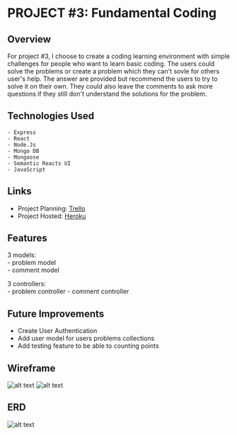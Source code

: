 # PROJECT #3: Fundamental Coding

## Overview
For project #3, I choose to create a coding learning environment with simple challenges for people who want to learn basic coding. The users could solve the problems or create a problem which they can't sovle for others user's help. The answer are provided but recommend the users to try to solve it on their own. They could also leave the comments to ask more questions if they still don't understand the solutions for the problem.
## Technologies Used
    - Express
    - React
    - Node.Js
    - Mongo DB
    - Mongoose
    - Semantic Reacts UI
    - JavaScript

## Links
- Project Planning:
<a href="https://trello.com/b/eUJNTdxM/fundamental-learning" target="_blank">Trello</a>
- Project Hosted:
<a href="https://fundamental-learning.herokuapp.com/" target="_blank">Heroku</a>

## Features
3 models:                           
    - problem model           
    - comment model 

3 controllers:   
    - problem controller
    - comment controller

## Future Improvements
- Create User Authentication
- Add user model for users problems collections
- Add testing feature to be able to counting points 

## Wireframe
![alt text](./images/Project3-HomePage.png "Wireframe Image")
![alt text](./images/SingleProblem.png "Wireframe Image")

## ERD
![alt text](./images/Project3-ERD.png "Wireframe Image")